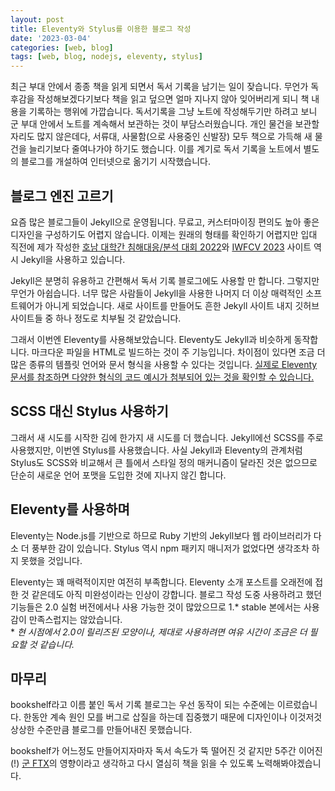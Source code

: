 ```yaml
---
layout: post
title: Eleventy와 Stylus를 이용한 블로그 작성
date: '2023-03-04'
categories: [web, blog]
tags: [web, blog, nodejs, eleventy, stylus]
---
```


최근 부대 안에서 종종 책을 읽게 되면서 독서 기록을 남기는 일이 잦습니다. 무언가 독후감을 작성해보겠다기보다 책을 읽고 덮으면 얼마 지나지 않아 잊어버리게 되니 책 내용을 기록하는 행위에 가깝습니다. 독서기록을 그냥 노트에 작성해두기만 하려고 보니 군 부대 안에서 노트를 계속해서 보관하는 것이 부담스러웠습니다. 개인 물건을 보관할 자리도 많지 않은데다, 서류대, 사물함(으로 사용중인 신발장) 모두 책으로 가득해 새 물건을 늘리기보다 줄여나가야 하기도 했습니다. 이를 계기로 독서 기록을 노트에서 별도의 블로그를 개설하여 인터넷으로 옮기기 시작했습니다.  

## 블로그 엔진 고르기
요즘 많은 블로그들이 Jekyll으로 운영됩니다. 무료고, 커스터마이징 편의도 높아 좋은 디자인을 구성하기도 어렵지 않습니다. 이제는 원래의 형태를 확인하기 어렵지만 입대 직전에 제가 작성한 [호남 대학간 침해대응/분석 대회 2022](https://hccc2022.github.io)와 [IWFCV 2023](https://iwfcv2023.github.io/) 사이트 역시 Jekyll을 사용하고 있습니다.  

Jekyll은 분명히 유용하고 간편해서 독서 기록 블로그에도 사용할 만 합니다. 그렇지만 무언가 아쉽습니다. 너무 많은 사람들이 Jekyll을 사용한 나머지 더 이상 매력적인 소프트웨어가 아니게 되었습니다. 새로 사이트를 만들어도 흔한 Jekyll 사이트 내지 깃허브 사이트들 중 하나 정도로 치부될 것 같았습니다.  

그래서 이번엔 Eleventy를 사용해보았습니다. Eleventy도 Jekyll과 비슷하게 동작합니다. 마크다운 파일을 HTML로 빌드하는 것이 주 기능입니다. 차이점이 있다면 조금 더 많은 종류의 템플릿 언어와 문서 형식을 사용할 수 있다는 것입니다. [실제로 Eleventy 문서를 참조하면 다양한 형식의 코드 예시가 첨부되어 있는 것을 확인할 수 있습니다.](https://www.11ty.dev/docs/layouts/)

## SCSS 대신 Stylus 사용하기
그래서 새 시도를 시작한 김에 한가지 새 시도를 더 했습니다. Jekyll에선 SCSS를 주로 사용했지만, 이번엔 Stylus를 사용했습니다. 사실 Jekyll과 Eleventy의 관계처럼 Stylus도 SCSS와 비교해서 큰 틀에서 스타일 정의 매커니즘이 달라진 것은 없으므로 단순히 새로운 언어 포맷을 도입한 것에 지나지 않긴 합니다.  

## Eleventy를 사용하며
Eleventy는 Node.js를 기반으로 하므로 Ruby 기반의 Jekyll보다 웹 라이브러리가 다소 더 풍부한 감이 있습니다. Stylus 역시 npm 패키지 매니저가 없었다면 생각조차 하지 못했을 것입니다.  

Eleventy는 꽤 매력적이지만 여전히 부족합니다. Eleventy 소개 포스트를 오래전에 접한 것 같은데도 아직 미완성이라는 인상이 강합니다. 블로그 작성 도중 사용하려고 했던 기능들은 2.0 실험 버전에서나 사용 가능한 것이 많았으므로 1.* stable 본에서는 사용감이 만족스럽지는 않았습니다.  
\* _현 시점에서 2.0이 릴리즈된 모양이나, 제대로 사용하려면 여유 시간이 조금은 더 필요할 것 같습니다._  

## 마무리
bookshelf라고 이름 붙인 독서 기록 블로그는 우선 동작이 되는 수준에는 이르렀습니다. 한동안 계속 원인 모를 버그로 삽질을 하는데 집중했기 때문에 디자인이나 이것저것 상상한 수준만큼 블로그를 만들어내진 못했습니다.  

bookshelf가 어느정도 만들어지자마자 독서 속도가 뚝 떨어진 것 같지만 5주간 이어진(!) [군 FTX](https://en.wikipedia.org/wiki/Field_training_exercise)의 영향이라고 생각하고 다시 열심히 책을 읽을 수 있도록 노력해봐야겠습니다.  
